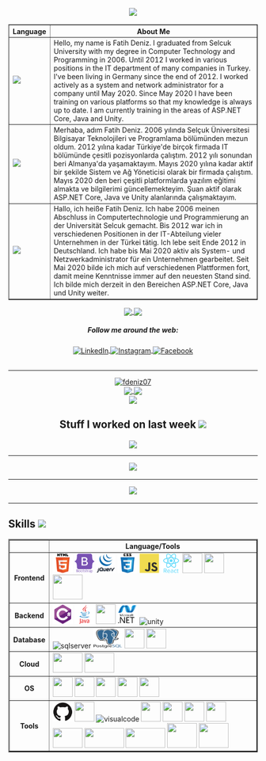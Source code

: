 <p align="center">
    <img src="https://readme-typing-svg.herokuapp.com/?lines=Hello+Welcome +to +my +Github +page;I+am+a+software +developer;Hallo +Willkommen +auf +meiner +Github-Seite.+Ich +bin+eine +Software+Entwickler; Merhaba + Github +Sayfama +Hosgeldiniz.+ Ben + bir + yazılım + geliştiriciyim&font=Fira%20Code&center=true&width=440&height=45&color=293462&vCenter=true&size=30">
</p>

<table border="1" width="70%" cellpadding="10" cellspacing="10">
    <thead>
      <tr>
        <th>Language</th>
        <th>About Me</th>
      </tr>
    </thead>
    <tbody>
        <tr>
            <td><img src="https://bewerbung.co/wp-content/uploads/2018/07/bewerbung-englisch.jpg" width='96'></td>
            <td>Hello, my name is Fatih Deniz. I graduated from Selcuk University with my degree in Computer Technology and Programming in 2006. Until 2012 I worked in                 various positions in the IT department of many companies in Turkey. I've been living in Germany since the end of 2012. I worked actively as a system                    and network administrator for a company until May 2020. Since May 2020 I have been training on various platforms so that my knowledge is always up to                   date. I am currently training in the areas of ASP.NET Core, Java and Unity.
            </td>
         </tr>
          <tr>
            <td><img src="https://upload.wikimedia.org/wikipedia/commons/thumb/b/b4/Flag_of_Turkey.svg/1200px-Flag_of_Turkey.svg.png" width='96'></td>
            <td>Merhaba, adım Fatih Deniz. 2006 yılında Selçuk Üniversitesi Bilgisayar Teknolojileri ve Programlama bölümünden mezun oldum. 2012 yılına kadar                           Türkiye'de birçok firmada IT bölümünde çesitli pozisyonlarda çalıştım. 2012 yılı sonundan beri Almanya'da yaşamaktayım. Mayıs 2020 yılına kadar aktif                   bir şekilde Sistem ve Ağ Yöneticisi olarak bir firmada çalıştım. Mayıs 2020 den beri çeşitli platformlarda yazılım eğitimi almakta ve bilgilerimi                       güncellemekteyim. Şuan aktif olarak ASP.NET Core, Java ve Unity alanlarında çalışmaktayım.</td>
          </tr>
          <tr>
            <td><img src="https://upload.wikimedia.org/wikipedia/en/thumb/b/ba/Flag_of_Germany.svg/1200px-Flag_of_Germany.svg.png" width='96'></td>
            <td>Hallo, ich heiße Fatih Deniz. Ich habe 2006 meinen Abschluss in Computertechnologie und Programmierung an der Universität Selcuk gemacht. Bis 2012 war                  ich in verschiedenen Positionen in der IT-Abteilung vieler Unternehmen in der Türkei tätig. Ich lebe seit Ende 2012 in Deutschland. Ich habe bis Mai                    2020 aktiv als System- und Netzwerkadministrator für ein Unternehmen gearbeitet. Seit Mai 2020 bilde ich mich auf verschiedenen Plattformen fort,                       damit meine Kenntnisse immer auf den neuesten Stand sind. Ich bilde mich derzeit in den Bereichen ASP.NET Core, Java und Unity weiter.</td>
          </tr>
    </tbody>
</table>
 <!--Statistics-->

<div align="center">
    <div>
        <a href="https://github.com/fdeniz07/github-profile-views-counter">
            <img align="center" src="https://komarev.com/ghpvc/?username=fdeniz07&color=blue">
        </a>
        <a href="https://github.com/fdeniz07?tab=followers">
            <img align="center"  src="https://img.shields.io/github/followers/fdeniz07?style=flat-square&color=red">
        </a>
    </div>
    <div>
        <h5><a>Follow me around the web:</a></h5>
    </div>
    <div>
        <a href="https://www.linkedin.com/in/denizfatih" target="_blank">
            <img align="center" src="https://img.shields.io/badge/LinkedIn-%230077B5.svg?&style=flat-square&logo=linkedin&logoColor=white" alt="LinkedIn">
        </a>
        <a href="https://www.instagram.com/fatih_deniz_07" target="_blank">
            <img align="center" src="https://img.shields.io/badge/Instagram-%23E4405F.svg?&style=flat-square&logo=instagram&logoColor=white" alt="Instagram">
        </a>
        <a href="https://www.facebook.com/fdeniz07" target="_blank">
            <img align="center" src="https://img.shields.io/badge/Facebook-%231877F2.svg?&style=flat-square&logo=facebook&logoColor=white" alt="Facebook">
        </a>
    </div>
</div>
</br>
<hr />
<div align="center">
    <div>
        <a href="https://github.com/ryo-ma/github-profile-trophy">
            <img src="https://github-profile-trophy.vercel.app/?username=fdeniz07&row=1&column=7&theme=darkhub" alt="fdeniz07" />
        </a>
    </div>
    <div>
        <a href="https://github.com/fdeniz07">
            <img align="center" src="https://github-readme-stats.vercel.app/api?username=fdeniz07&show_icons=true&bg_color=0d1117&text_color=bdc3c7&title_color=f1c40f&icon_color=f1c40f&hide_border=true" />
        </a>
        <a href="https://git.io/streak-stats">
            <img align="center" src="https://github-readme-streak-stats.herokuapp.com?user=fdeniz07&theme=radical&date_format=j%20M%5B%20Y%5D" />
        </a>
    </div>
    <div>
        <a href="https://github.com/fdeniz07">
            <img align="center" src="https://github-readme-stats.vercel.app/api/top-langs/?username=fdeniz07&bg_color=0d1117&text_color=bdc3c7&title_color=f1c40f&hide_border=true&layout=compact&langs_count=10" />
        </a>
    </div>
    <div>
        <h2> Stuff I worked on last week  
            <img src = "https://media1.giphy.com/media/JZ40cnfnN11KycrvMF/giphy.gif?cid=ecf05e47a0n3gi1bfqntqmob8g9aid1oyj2wr3ds3mg700bl&rid=giphy.gif" width=30> 
        </h2>
        <a href="https://github.com/anuraghazra/github-readme-stats">
           <img align="center" src="https://github-readme-stats.vercel.app/api/wakatime?username=fdeniz07"/>
        </a>
        <hr/>
        <p align="center">
          <a href="https://wakatime.com"><img width="700" src="https://wakatime.com/share/@fdeniz07/10d2b82c-b202-4c80-a0b0-718ff2e744b6.png"></a>
        </p>
    </div>
       <hr/>
    <div>
        <img src="https://activity-graph.herokuapp.com/graph?username=fdeniz07&theme=xcode" />
    </div>
</div>


<hr />
<div>
    <div>
        <h2> Skills <img src = "https://media2.giphy.com/media/QssGEmpkyEOhBCb7e1/giphy.gif?cid=ecf05e47a0n3gi1bfqntqmob8g9aid1oyj2wr3ds3mg700bl&rid=giphy.gif" width = 32> </h2>
    </div>
    <div>
        <table border="2" width="70%" cellpadding="10" cellspacing="10">
            <thead>
              <tr>
                <th></th>
                <th>Language/Tools</th>
              </tr>
            </thead>
            <tbody>
                <tr>
                    <th>Frontend</td>
                      <td>
                        <img src="https://raw.githubusercontent.com/devicons/devicon/master/icons/html5/html5-original-wordmark.svg" width="40" height="40" />
                        <img src="https://raw.githubusercontent.com/devicons/devicon/master/icons/bootstrap/bootstrap-plain-wordmark.svg" alt="bootstrap" width="40"                            height="40"/>
                        <img src="https://raw.githubusercontent.com/devicons/devicon/master/icons/jquery/jquery-original-wordmark.svg" width="40" height="40" />
                        <img src="https://raw.githubusercontent.com/devicons/devicon/master/icons/css3/css3-original-wordmark.svg" width="40" height="40" />
                        <img src="https://raw.githubusercontent.com/devicons/devicon/master/icons/javascript/javascript-original.svg" width="40" height="40" />
                        <img src="https://raw.githubusercontent.com/devicons/devicon/master/icons/react/react-original-wordmark.svg" width="40" height="40" />
                        <img src="https://user-images.githubusercontent.com/81612480/170154947-688736c7-2026-4a43-9633-ce5d0facae9e.png" width="40" height="40" />
                        <img src="https://user-images.githubusercontent.com/81612480/170480034-7a192755-70ef-4d44-8fe3-dcef22f4869b.png" width="40" height="40" />
                        <img src="https://user-images.githubusercontent.com/81612480/186396067-64cbc2e3-184e-4ae8-aa0f-0bd1b6b71c33.png" width="60" height="50" />
                    </td>
                 </tr>
                  <tr>
                    <th>Backend</td>
                    <td>
                        <img src="https://raw.githubusercontent.com/devicons/devicon/master/icons//csharp/csharp-original.svg" width="40" height="40" />  
                        <img src="https://raw.githubusercontent.com/devicons/devicon/master/icons/java/java-original-wordmark.svg" width="40" height="40" /> 
                        <img src="https://user-images.githubusercontent.com/81612480/170154517-40e63112-9249-4fb1-90f6-70ce35af9086.png" width="40" height="40" />
                        <img src="https://raw.githubusercontent.com/devicons/devicon/master/icons/dot-net/dot-net-original-wordmark.svg" width="40" height="40" />
                        <img src="https://www.vectorlogo.zone/logos/unity3d/unity3d-icon.svg" alt="unity" width="40" height="40"/>
                    </td>
                  </tr>
                  <tr>
                    <th>Database</td>
                      <td>
                        <img src="https://upload.wikimedia.org/wikipedia/de/thumb/8/8c/Microsoft_SQL_Server_Logo.svg/2000px-Microsoft_SQL_Server_Logo.svg.png"                                  alt="sqlserver" width="60" height="40"/>
                        <img src="https://raw.githubusercontent.com/devicons/devicon/master/icons/postgresql/postgresql-original-wordmark.svg" alt="postgresql"                                   width="60" height="40"/>
                        <img src="https://user-images.githubusercontent.com/81612480/170155385-a4f08eaf-3476-4c57-82a9-6a6488ab36c6.png" width="40" height="40"/>
                        <img src="https://user-images.githubusercontent.com/81612480/170155830-0824385a-72de-4794-a3dd-73c0f81957e4.png" width="40" height="40"/>
                    </td>
                  </tr>
                  <tr>
                    <th>Cloud</td>
                     <td>
                        <img src="https://user-images.githubusercontent.com/81612480/170156579-7222c5ef-fd78-40e6-a79f-52ff47da973a.png" width="60" height="40"/>
                        <img src="https://user-images.githubusercontent.com/81612480/170156647-44127661-1e67-4e32-a70c-1579c08624d3.png" width="60" height="40"/>
                    </td>
                    </tr>
                  <tr>
                    <th>OS</td>
                      <td>
                        <img src ="https://i0.wp.com/blog.ncce.org/wp-content/uploads/2017/04/microsoft-windows-logo-vector-download.jpg?fit=512%2C512" width="40"                              height="40" />
                        <img src ="https://user-images.githubusercontent.com/81612480/170157262-f02d2176-369b-4552-96e3-9e79bff9b0f9.jpg" width="40" height="40" />
                        <img src ="https://www.ateamsystems.com/wp-content/uploads/2016/11/freebsd-logo.png" width="40" height="40" />
                        <img src ="https://cdn2.iconfinder.com/data/icons/metro-uinvert-dock/256/OS_Apple.png" width="40" height="40" />
                        <img src ="https://user-images.githubusercontent.com/81612480/170157154-a7c13e18-f437-4e10-8ed3-8b10339482f5.png" width="40" height="40" />
                    </td>
                  </tr>
                  <tr>
                    <th>Tools</th>
                      <td>
                        <img src="https://raw.githubusercontent.com/devicons/devicon/master/icons/github/github-original.svg" width="40" height="40" />
                         <img src ="https://user-images.githubusercontent.com/81612480/170158125-06d02884-224c-49a7-a455-8877279389f2.jpg" width="40" height="40" />
                        <img src="https://user-images.githubusercontent.com/59020581/117362577-18555280-aec4-11eb-94ef-401c9f28eb38.png" alt="visualcode" width="40"                            height="40"/>   
                        <img src="https://ih1.redbubble.net/image.373803469.4778/pp,840x830-pad,1000x1000,f8f8f8.u2.jpg" width="40" height="40" />
                        <img src="https://pbs.twimg.com/profile_images/1206618215767584769/zl48EuhC_400x400.jpg" width="40" height="40" />
                        <img src ="https://user-images.githubusercontent.com/81612480/170158610-2101eafd-4fe0-4aa3-988d-3ed070216926.png" width="40" height="40" />
                        <img src ="https://user-images.githubusercontent.com/81612480/170158630-c301ef04-9d66-47ff-9af4-b80bf4096638.png" width="40" height="40" />
                        <img src="https://user-images.githubusercontent.com/81612480/170163379-f53ba965-2c0f-4c95-9a53-a5dd61c7d058.jpg" width="60" height="40" />
                        <img src="https://www.capgemini.com/de-de/wp-content/uploads/sites/5/2019/09/VMware_logo_gry_RGB_300dpi.jpg" width="80" height="40" />
                        <img src="https://user-images.githubusercontent.com/81612480/170157965-a47afc51-0835-4c8d-b4d3-5f39f3487d26.png" width="80" height="40" />
                        <img src="https://user-images.githubusercontent.com/81612480/170480203-60c67047-34c5-4254-8b61-93959d793b60.png" width="60" height="50" />
                        <img src="https://user-images.githubusercontent.com/81612480/184992666-eeeb07d5-6111-4208-9952-836d370adff3.png" width="60" height="50" />
                    </td>
                  </tr>
            </tbody>
        </table>
    </div>
</div>
